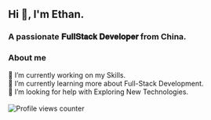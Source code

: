 ## Hi 👋, I'm Ethan.
### A passionate 𝐅𝐮𝐥𝐥𝐒𝐭𝐚𝐜𝐤 𝐃𝐞𝐯𝐞𝐥𝐨𝐩𝐞𝐫 from China.  
  

### About me  
🔭 I’m currently working on my Skills.<br>
🌱 I’m currently learning more about Full-Stack Development.<br>
🤔 I’m looking for help with Exploring New Technologies.<br> 
<br> 
![Profile views counter](https://komarev.com/ghpvc/?username=realethanhsu&&style=flat-square)   
